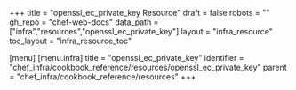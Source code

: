 +++
title = "openssl_ec_private_key Resource"
draft = false
robots = ""
gh_repo = "chef-web-docs"
data_path = ["infra","resources","openssl_ec_private_key"]
layout = "infra_resource"
toc_layout = "infra_resource_toc"

[menu]
  [menu.infra]
    title = "openssl_ec_private_key"
    identifier = "chef_infra/cookbook_reference/resources/openssl_ec_private_key"
    parent = "chef_infra/cookbook_reference/resources"
+++

<!-- The contents of this page are automatically generated from the openssl_ec_private_key.yaml file in the data directory. -->
<!-- To suggest a change, edit the https://github.com/chef/chef/blob/main/lib/chef/resource/openssl_ec_private_key.rb file
      and submit a pull request to the https://github.com/chef/chef repository. -->
